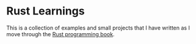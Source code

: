 # Rust Learnings
This is a collection of examples and small projects that I have written as I move through the [Rust programming book](https://doc.rust-lang.org/book/second-edition/).


 
